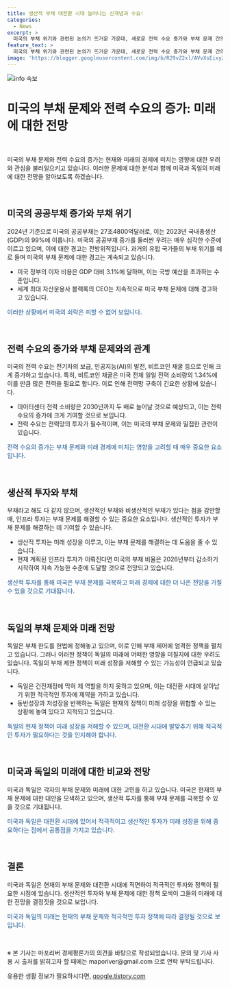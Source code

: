 ```yaml
---
title: 생산적 부채 대전환 시대 늘어나는 신개념과 수요!
categories:
  - News
excerpt: >
  미국의 부채 위기와 관련된 논의가 뜨거운 가운데, 새로운 전력 수요 증가와 부채 문제 간의 관련성이 주목받고 있다. 비트코인 채굴과 데이터센터 등의 전력 소비가 늘어나면서 전력망 확충이 필요한 상황이다. 이에 대한 해결책으로 인프라 투자가 제시되고 있으며, 이를 통해 부채 문제를 해결하고 미국의 성장을 촉진할 수 있다는 주장도 제기되고 있다. 반면 독일은 건전재정을 고집함으로써 대전환에 제동을 걸고 있어, 2030년 미국과 독일의 미래 전망은 불투명하다는 우려가 제기되고 있다. (요약문)
feature_text: >
  미국의 부채 위기와 관련된 논의가 뜨거운 가운데, 새로운 전력 수요 증가와 부채 문제 간의 관련성이 주목받고 있다. 비트코인 채굴과 데이터센터 등의 전력 소비가 늘어나면서 전력망 확충이 필요한 상황이다. 이에 대한 해결책으로 인프라 투자가 제시되고 있으며, 이를 통해 부채 문제를 해결하고 미국의 성장을 촉진할 수 있다는 주장도 제기되고 있다. 반면 독일은 건전재정을 고집함으로써 대전환에 제동을 걸고 있어, 2030년 미국과 독일의 미래 전망은 불투명하다는 우려가 제기되고 있다. (요약문)
image: 'https://blogger.googleusercontent.com/img/b/R29vZ2xl/AVvXsEixyZcFfHzMRdzZMjFBmAUKJYCLCGyLL1o632UiGVXcaFdKo_bkvkuCioo0uUKlGfBVcT3P84aROyZIXSBEx3Aw5nCQ3pTgDom1WDC4m8eifvWiAmWEEVb4x6G_l8C0QH225ldMjyaFvpxGEBGNO37VmDTDMHGhJPq73UglMfDca1-0aw/s1600/blogspot.png'
---
```


<p><img src="https://blogger.googleusercontent.com/img/b/R29vZ2xl/AVvXsEixyZcFfHzMRdzZMjFBmAUKJYCLCGyLL1o632UiGVXcaFdKo_bkvkuCioo0uUKlGfBVcT3P84aROyZIXSBEx3Aw5nCQ3pTgDom1WDC4m8eifvWiAmWEEVb4x6G_l8C0QH225ldMjyaFvpxGEBGNO37VmDTDMHGhJPq73UglMfDca1-0aw/s1600/blogspot.png" alt="info 속보" /></p>

<h1>미국의 부채 문제와 전력 수요의 증가: 미래에 대한 전망</h1>

<p data-ke-size="size16">&nbsp;</p>

<p>미국의 부채 문제와 전력 수요의 증가는 현재와 미래의 경제에 미치는 영향에 대한 우려와 관심을 불러일으키고 있습니다. 이러한 문제에 대한 분석과 함께 미국과 독일의 미래에 대한 전망을 알아보도록 하겠습니다.</p>

<p data-ke-size="size16">&nbsp;</p>

<h2>미국의 공공부채 증가와 부채 위기</h2>

<p>2024년 기준으로 미국의 공공부채는 27조4800억달러로, 이는 2023년 국내총생산(GDP)의 99%에 이릅니다. 미국의 공공부채 증가를 둘러싼 우려는 매우 심각한 수준에 이르고 있으며, 이에 대한 경고는 전방위적입니다. 과거의 유럽 국가들의 부채 위기를 예로 들며 미국의 부채 문제에 대한 경고는 계속되고 있습니다.</p>

<ul>
<li>미국 정부의 이자 비용은 GDP 대비 3.1%에 달하며, 이는 국방 예산을 초과하는 수준입니다.</li>
<li>세계 최대 자산운용사 블랙록의 CEO는 지속적으로 미국 부채 문제에 대해 경고하고 있습니다.</li>
</ul>

<p><span style="color: #1a5490;">이러한 상황에서 미국의 쇠락은 피할 수 없어 보입니다.</span></p>

<p data-ke-size="size16">&nbsp;</p>

<h2>전력 수요의 증가와 부채 문제와의 관계</h2>

<p>미국의 전력 수요는 전기차의 보급, 인공지능(AI)의 발전, 비트코인 채굴 등으로 인해 크게 증가하고 있습니다. 특히, 비트코인 채굴은 미국 전체 일일 전력 소비량의 1.34%에 이를 만큼 많은 전력을 필요로 합니다. 이로 인해 전력망 구축이 긴요한 상황에 있습니다.</p>

<ul>
<li>데이터센터 전력 소비량은 2030년까지 두 배로 늘어날 것으로 예상되고, 이는 전력 수요의 증가에 크게 기여할 것으로 보입니다.</li>
<li>전력 수요는 전력망의 투자가 필수적이며, 이는 미국의 부채 문제와 밀접한 관련이 있습니다.</li>
</ul>

<p><span style="color: #1a5490;">전력 수요의 증가는 부채 문제와 미래 경제에 미치는 영향을 고려할 때 매우 중요한 요소입니다.</span></p>

<p data-ke-size="size16">&nbsp;</p>

<h2>생산적 투자와 부채</h2>

<p>부채라고 해도 다 같지 않으며, 생산적인 부채와 비생산적인 부채가 있다는 점을 감안할 때, 인프라 투자는 부채 문제를 해결할 수 있는 중요한 요소입니다. 생산적인 투자가 부채 문제를 해결하는 데 기여할 수 있습니다.</p>

<ul>
<li>생산적 투자는 미래 성장을 이루고, 이는 부채 문제를 해결하는 데 도움을 줄 수 있습니다.</li>
<li>현재 계획된 인프라 투자가 이뤄진다면 미국의 부채 비율은 2026년부터 감소하기 시작하여 지속 가능한 수준에 도달할 것으로 전망되고 있습니다.</li>
</ul>

<p><span style="color: #1a5490;">생산적 투자를 통해 미국은 부채 문제를 극복하고 미래 경제에 대한 더 나은 전망을 가질 수 있을 것으로 기대됩니다.</span></p>

<p data-ke-size="size16">&nbsp;</p>

<h2>독일의 부채 문제와 미래 전망</h2>

<p>독일은 부채 한도를 헌법에 정해놓고 있으며, 이로 인해 부채 제어에 엄격한 정책을 펼치고 있습니다. 그러나 이러한 정책이 독일의 미래에 어떠한 영향을 미칠지에 대한 우려도 있습니다. 독일의 부채 제한 정책이 미래 성장을 저해할 수 있는 가능성이 언급되고 있습니다.</p>

<ul>
<li>독일은 건전재정에 막혀 제 역할을 하지 못하고 있으며, 이는 대전환 시대에 살아남기 위한 적극적인 투자에 제약을 가하고 있습니다.</li>
<li>동반성장과 저성장을 반복하는 독일은 현재의 정책이 미래 성장을 위협할 수 있는 상황에 놓여 있다고 지적되고 있습니다.</li>
</ul>

<p><span style="color: #1a5490;">독일의 현재 정책이 미래 성장을 저해할 수 있으며, 대전환 시대에 발맞추기 위해 적극적인 투자가 필요하다는 것을 인지해야 합니다.</span></p>

<p data-ke-size="size16">&nbsp;</p>

<h2>미국과 독일의 미래에 대한 비교와 전망</h2>

<p>미국과 독일은 각자의 부채 문제와 미래에 대한 고민을 하고 있습니다. 미국은 현재의 부채 문제에 대한 대안을 모색하고 있으며, 생산적 투자를 통해 부채 문제를 극복할 수 있을 것으로 기대됩니다.</p>

<p><span style="color: #1a5490;">미국과 독일은 대전환 시대에 있어서 적극적이고 생산적인 투자가 미래 성장을 위해 중요하다는 점에서 공통점을 가지고 있습니다.</span></p>

<p data-ke-size="size16">&nbsp;</p>

<h2>결론</h2>

<p>미국과 독일은 현재의 부채 문제와 대전환 시대에 직면하여 적극적인 투자와 정책이 필요한 시점에 있습니다. 생산적인 투자와 부채 문제에 대한 정책 모색이 그들의 미래에 대한 전망을 결정짓을 것으로 보입니다.</p>

<p><span style="color: #1a5490;">미국과 독일의 미래는 현재의 부채 문제와 적극적인 투자 정책에 따라 결정될 것으로 보입니다.</span></p>

<p data-ke-size="size16">&nbsp;</p>

<p>※ 본 기사는 마포리버 경제평론가의 의견을 바탕으로 작성되었습니다. 문의 및 기사 사용 시 출처를 밝히고자 할 때에는 maporiver@gmail.com 으로 연락 부탁드립니다.</p>
유용한 생활 정보가 필요하시다면, <a href="https://qoogle.tistory.com" rel="dofollow">qoogle.tistory.com</a>


